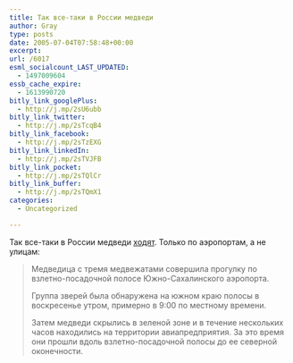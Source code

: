 ```yaml
---
title: Так все-таки в России медведи
author: Gray
type: posts
date: 2005-07-04T07:58:48+00:00
excerpt:
url: /6017
esml_socialcount_LAST_UPDATED:
  - 1497009604
essb_cache_expire:
  - 1613990720
bitly_link_googlePlus:
  - http://j.mp/2sU6ubb
bitly_link_twitter:
  - http://j.mp/2sTcqB4
bitly_link_facebook:
  - http://j.mp/2sTzEXG
bitly_link_linkedIn:
  - http://j.mp/2sTVJFB
bitly_link_pocket:
  - http://j.mp/2sTQlCr
bitly_link_buffer:
  - http://j.mp/2sTQmX1
categories:
  - Uncategorized

---
```








Так все-таки в России медведи <a href="http://www.korrespondent.net/main/125103" target="_blank">ходят</a>. Только по аэропортам, а не улицам:

> Медведица с тремя медвежатами совершила прогулку по взлетно-посадочной полосе Южно-Сахалинского аэропорта.
> 
> Группа зверей была обнаружена на южном краю полосы в воскресенье утром, примерно в 9:00 по местному времени.
> 
> Затем медведи скрылись в зеленой зоне и в течение нескольких часов находились на территории авиапредприятия. За это время они прошли вдоль взлетно-посадочной полосы до ее северной оконечности.